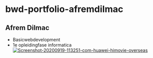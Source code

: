 # bwd-portfolio-afremdilmac
## Afrem Dilmac
* Basicwebdevelopment
* 1e opleidingfase informatica
<a href="https://ibb.co/k3m6C5y"><img src="https://i.ibb.co/k3m6C5y/Screenshot-20200919-113251-com-huawei-himovie-overseas.jpg" alt="Screenshot-20200919-113251-com-huawei-himovie-overseas" border="0"></a>